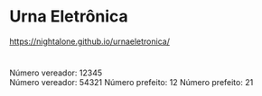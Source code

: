 # Urna Eletrônica
https://nightalone.github.io/urnaeletronica/
#
Número vereador: 12345 <br>
Número vereador: 54321
Número prefeito: 12
Número prefeito: 21
